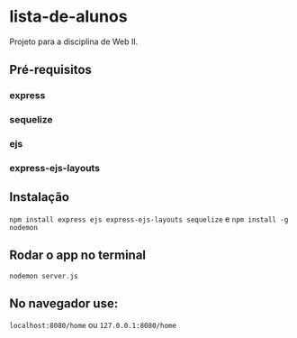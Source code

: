 # lista-de-alunos
Projeto para a disciplina de Web II. 

## Pré-requisitos

### express
### sequelize
### ejs
### express-ejs-layouts

## Instalação

`npm install express ejs express-ejs-layouts sequelize`
e `npm install -g nodemon`

## Rodar o app no terminal

`nodemon server.js`

## No navegador use:

`localhost:8080/home`
ou
`127.0.0.1:8080/home`

